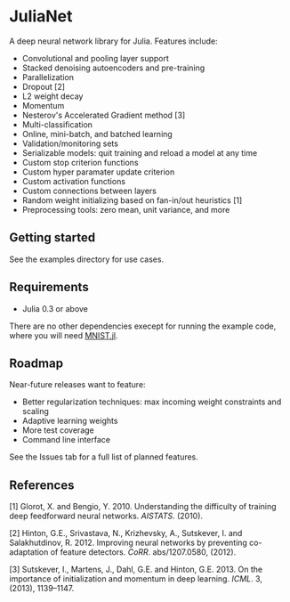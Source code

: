 JuliaNet
========

A deep neural network library for Julia. Features include:

-   Convolutional and pooling layer support
-   Stacked denoising autoencoders and pre-training
-   Parallelization
-   Dropout [2]
-   L2 weight decay
-   Momentum
-   Nesterov's Accelerated Gradient method [3]
-   Multi-classification
-   Online, mini-batch, and batched learning
-   Validation/monitoring sets
-   Serializable models: quit training and reload a model at any time
-   Custom stop criterion functions
-   Custom hyper paramater update criterion
-   Custom activation functions
-   Custom connections between layers
-   Random weight initializing based on fan-in/out heuristics [1]
-   Preprocessing tools: zero mean, unit variance, and more


Getting started
---------------

See the examples directory for use cases.


Requirements
------------

-   Julia 0.3 or above

There are no other dependencies execept for running the example code,
where you will need
[MNIST.jl](https://github.com/johnmyleswhite/MNIST.jl).


Roadmap
-------

Near-future releases want to feature:
-   Better regularization techniques: max incoming weight constraints and scaling
-   Adaptive learning weights
-   More test coverage
-   Command line interface


See the Issues tab for a full list of planned features.


References
----------

[1] Glorot, X. and Bengio, Y. 2010. Understanding the difficulty of
training deep feedforward neural networks. *AISTATS*. (2010).

[2] Hinton, G.E., Srivastava, N., Krizhevsky, A., Sutskever, I. and
Salakhutdinov, R. 2012. Improving neural networks by preventing
co-adaptation of feature detectors. *CoRR*. abs/1207.0580, (2012).

[3] Sutskever, I., Martens, J., Dahl, G.E. and Hinton, G.E. 2013. On the
importance of initialization and momentum in deep learning. *ICML*. 3,
(2013), 1139–1147.

